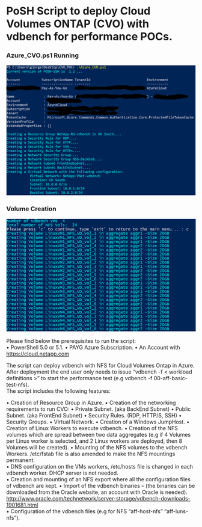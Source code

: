 # PoSH Script to deploy Cloud Volumes ONTAP (CVO) with vdbench for performance POCs. 

### Azure_CVO.ps1 Running <br />
<p align="center">
  <img src="https://github.com/jorgeedugona/AzureCVO/blob/master/Images/Image06_1.png" alt="Azure_CVO.ps1 Running"/>
</p>

### Volume Creation<br />
<p align="center">
<img src="https://github.com/jorgeedugona/AzureCVO/blob/master/Images/Image43_1.png" alt="Volume Creation"/>
</p>

Please find below the prerequisites to run the script:  
• PowerShell 5.0 or 5.1.
• PAYG Azure Subscription.
• An Account with https://cloud.netapp.com

The script can deploy vdbench with NFS for Cloud Volumes Ontap in Azure. After deployment the end user only needs to issue “vdbench -f < workload definitions >” to start the performance test (e.g vdbench -f 00-aff-basic-test-nfs).  
The script includes the following features:  

• Creation of Resource Group in Azure. 
• Creation of the networking requirements to run CVO: 
    • Private Subnet. (aka BackEnd Subnet) 
    • Public Subnet. (aka FrontEnd Subnet)
    • Security Rules. (RDP, HTTP/S, SSH) 
    • Security Groups. 
    • Virtual Network.
• Creation of a Windows JumpHost. 
• Creation of Linux Workers to execute vdbench.
•	Creation of the NFS volumes which are spread between two data aggregates (e.g if 4 Volumes per Linux worker is selected, and 2 Linux workers are deployed, then 8 Volumes will be created).
•	Mounting of the NFS volumes to the vdbench Workers. /etc/fstab file is also amended to make the NFS mountings permanent.  
•	DNS configuration on the VMs workers, /etc/hosts file is changed in each vdbench worker. DHCP server is not needed.  
•	Creation and mounting of an NFS export where all the configuration files of vdbench are kept.
•	Import of the vdbench binaries – (the binaries can be downloaded from the Oracle website, an account with Oracle is needed).  
http://www.oracle.com/technetwork/server-storage/vdbench-downloads-1901681.html  
•	Configuration of the vdbench files (e.g for NFS  “aff-host-nfs” “aff-luns-nfs”).  
 
